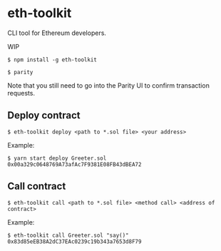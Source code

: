 # eth-toolkit
CLI tool for Ethereum developers.

WIP

    $ npm install -g eth-toolkit

    $ parity
    
Note that you still need to go into the Parity UI to confirm transaction requests.

## Deploy contract
`$ eth-toolkit deploy <path to *.sol file> <your address>`

Example:

    $ yarn start deploy Greeter.sol 0x00a329c0648769A73afAc7F9381E08FB43dBEA72

## Call contract
`$ eth-toolkit call <path to *.sol file> <method call> <address of contract>`

Example:

    $ eth-toolkit call Greeter.sol "say()" 0x83d85eEB38A2dC37EAc0239c19b343a7653d8F79
